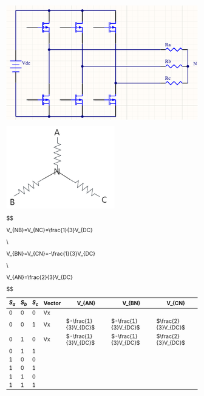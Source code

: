 

![](./img/bldc.png)

![](./img/motor.png)


$$

V_{NB}=V_{NC}=\frac{1}{3}V_{DC}

\\

V_{BN}=V_{CN}=-\frac{1}{3}V_{DC}

\\

V_{AN}=\frac{2}{3}V_{DC}


$$

|$S_a$|$S_b$|$S_c$|Vector|V_{AN}|V_{BN}|V_{CN}|
|-----|-----|-----|------|------|------|------|
|0|0|0|Vx|
|0|0|1|Vx|$-\frac{1}{3}V_{DC}$|$-\frac{1}{3}V_{DC}$|$\frac{2}{3}V_{DC}$|
|0|1|0|Vx|$-\frac{1}{3}V_{DC}$|$-\frac{1}{3}V_{DC}$|$\frac{2}{3}V_{DC}$|
|0|1|1|
|1|0|0|
|1|0|1|
|1|1|0|
|1|1|1|



